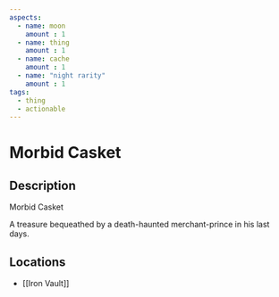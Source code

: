 ```yaml
---
aspects: 
  - name: moon
    amount : 1
  - name: thing
    amount : 1
  - name: cache
    amount : 1
  - name: "night rarity"
    amount : 1
tags:
  - thing
  - actionable
---
```


# Morbid Casket

## Description
Morbid Casket

A treasure bequeathed by a death-haunted merchant-prince in his last days.
## Locations
- [[Iron Vault]]